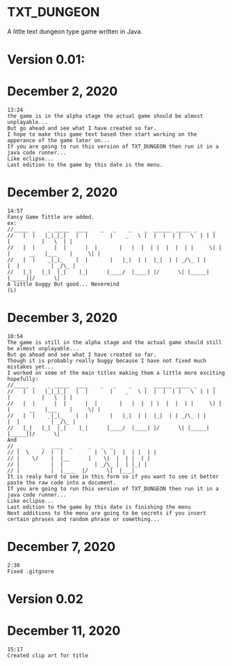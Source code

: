 # TXT_DUNGEON
A little text dungeon type game written in Java.

# Version 0.01:

# December 2, 2020
	13:24
	the game is in the alpha stage the actual game should be almost unplayable...
	But go ahead and see what I have created so far.
	I hope to make this game text based then start working on the apperance of the game later on... 
	If you are going to run this version of TXT_DUNGEON then run it in a java code runner... 
	Like eclipse...
	Last edition to the game by this date is the menu.

# December 2, 2020
	14:57
	Fancy Game Tittle are added.
	ex:
	//_____ _    _ _____  ____    _   _    _    _  ______ _____ _     _ 
	//   |  |   |_|_|_|   |  |       |    _   \ |  |  |  | |   \  | | |             |          |   \  | | 
	//   |  |      |  |      |  |       |   |  |  | |  |  |  | |     \| | |      __   |___    |     \| | 
	//   |  |    _|_|_    |  |       |   |_|  | |  |_|  | | _/\_ | |          |  |          | _/\_ | 
	//   |_|   |_|  |_|    |_|      |____/  |____| |/      \| |_____| |_____||/      \|
	A little buggy But good... Nevermind
	(L)

# December 3, 2020
	10:54
	The game is still in the alpha stage and the actual game should still be almost unplayable...
	But go ahead and see what I have created so far.
	Though it is probably really buggy because I have not fixed much mistakes yet...
	I worked on some of the main titles making them a little more exciting hopefully:
	//_____ _    _ _____  ____    _   _    _    _  ______ _____ _     _ 
	//   |  |   |_|_|_|   |  |       |    _   \ |  |  |  | |   \  | | |             |          |   \  | | 
	//   |  |      |  |      |  |       |   |  |  | |  |  |  | |     \| | |      __   |___    |     \| | 
	//   |  |    _|_|_    |  |       |   |_|  | |  |_|  | | _/\_ | |          |  |          | _/\_ | 
	//   |_|   |_|  |_|    |_|      |____/  |____| |/      \| |_____| |_____||/      \|
	And
	// _       _  ____  _     _   _  _
	// |  \    /  |  |          |  \  |  |  | |  | |
	// |    \/    |  |__      |    \|  |  | |  | |
	// |          |  |          | _/\_ |  | |_| |
	// |          |  |____  |/      \|  |___|
	It is realy hard to see in this form so if you want to see it better paste the raw code into a document.
	If you are going to run this version of TXT_DUNGEON then run it in a java code runner... 
	Like eclipse...
	Last edition to the game by this date is finishing the menu
	Next additions to the menu are going to be secrets if you insert certain phrases and random phrase or something...
	
# December 7, 2020
    2:30
    Fixed .gitgnore
    
# Version 0.02

# December 11, 2020
	15:17
	Created clip art for title
